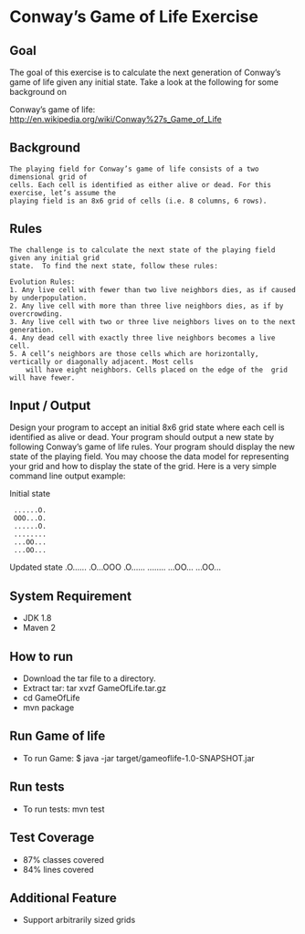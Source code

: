 # Conway’s Game of Life	Exercise

## Goal

The	goal of this exercise is to	calculate the next generation of Conway’s game of life
given any initial state. Take a look at the	following for some background on

Conway’s game of life:
http://en.wikipedia.org/wiki/Conway%27s_Game_of_Life

## Background

    The	playing field for Conway’s game	of life consists of	a two dimensional grid of
    cells. Each cell is	identified as either alive or dead.	For	this exercise, let’s assume	the
    playing	field is an 8x6	grid of	cells (i.e. 8 columns, 6 rows).


## Rules
    The	challenge is to calculate the next state of	the	playing	field given	any	initial	grid
    state.	To find	the	next state,	follow these rules:

    Evolution Rules:
    1. Any live cell with fewer than two live neighbors	dies, as if	caused by underpopulation.
    2. Any live	cell with more than	three live neighbors dies, as if by	overcrowding.
    3. Any live	cell with two or three live	neighbors lives	on to the next generation.
    4. Any dead	cell with exactly three	live neighbors becomes a live cell.
    5. A cell’s	neighbors are those	cells which	are	horizontally, vertically or diagonally adjacent. Most cells
        will have eight neighbors. Cells placed on the edge	of the	grid will have fewer.

## Input	/	Output
Design	your	program	to accept	an	initial	8x6 grid	state	where	each	cell	is	identified
as	alive	or	dead.	Your	program	should	output	a	new	state	by	following	Conway’s
game	of	life	rules.	Your	program	should	display	the	new	state	of	the	playing	field.
You	may	choose	the	data	model for	representing	your	grid and	how	to	display	the
state	of	the	grid.	Here	is	a	very	simple	command	line	output	example:

Initial	state
```
 ......O.
 OOO...O.
 ......O.
 ........
 ...OO...
 ...OO...
```
 Updated state
.O......
.O...OOO
.O......
........
...OO...
...OO...

## System Requirement
* JDK 1.8
* Maven 2

## How to run

* Download the tar file to a directory.
* Extract tar: tar xvzf GameOfLife.tar.gz
* cd GameOfLife
* mvn package

## Run Game of life
* To run Game: $ java -jar target/gameoflife-1.0-SNAPSHOT.jar

## Run tests
* To run tests: mvn test

## Test Coverage
* 87% classes covered
* 84% lines covered

## Additional Feature
* Support arbitrarily sized	grids
